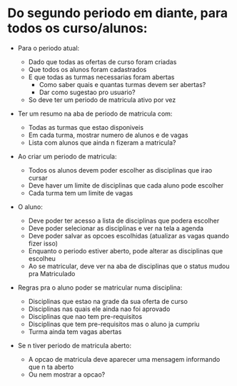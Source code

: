 # Do segundo periodo em diante, para todos os curso/alunos:

- Para o periodo atual:
    - Dado que todas as ofertas de curso foram criadas
    - Que todos os alunos foram cadastrados
    - E que todas as turmas necessarias foram abertas
        - Como saber quais e quantas turmas devem ser abertas?
        - Dar como sugestao pro usuario?
    - So deve ter um periodo de matricula ativo por vez

- Ter um resumo na aba de periodo de matricula com:
    - Todas as turmas que estao disponiveis
    - Em cada turma, mostrar numero de alunos e de vagas
    - Lista com alunos que ainda n fizeram a matricula?

- Ao criar um periodo de matricula:
    - Todos os alunos devem poder escolher as disciplinas que irao cursar
    - Deve haver um limite de disciplinas que cada aluno pode escolher
    - Cada turma tem um limite de vagas

- O aluno:
    - Deve poder ter acesso a lista de disciplinas que podera escolher
    - Deve poder selecionar as disciplinas e ver na tela a agenda
    - Deve poder salvar as opcoes escolhidas (atualizar as vagas quando fizer isso)
    - Enquanto o periodo estiver aberto, pode alterar as disciplinas que escolheu
    - Ao se matricular, deve ver na aba de disciplinas que o status mudou pra Matriculado

- Regras pra o aluno poder se matricular numa disciplina:
    - Disciplinas que estao na grade da sua oferta de curso
    - Disciplinas nas quais ele ainda nao foi aprovado
    - Disciplinas que nao tem pre-requisitos
    - Disciplinas que tem pre-requisitos mas o aluno ja cumpriu
    - Turma ainda tem vagas abertas

- Se n tiver periodo de matricula aberto:
    - A opcao de matricula deve aparecer uma mensagem informando que n ta aberto
    - Ou nem mostrar a opcao?
